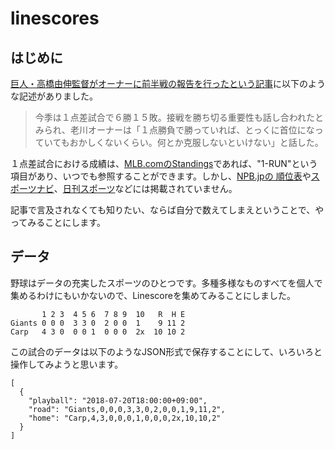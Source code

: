 # linescores

## はじめに

[巨人・高橋由伸監督がオーナーに前半戦の報告を行ったという記事](https://headlines.yahoo.co.jp/hl?a=20180707-00000033-sph-base)に以下のような記述がありました。

> 今季は１点差試合で６勝１５敗。接戦を勝ち切る重要性も話し合われたと
> みられ、老川オーナーは「１点勝負で勝っていれば、とっくに首位になっ
> ていてもおかしくないくらい。何とか克服しないといけない」と話した。

１点差試合における成績は、[MLB.comのStandings](http://mlb.mlb.com/mlb/standings/index.jsp)であれば、"1-RUN"という項目があり、いつでも参照することができます。しかし、[NPB.jpの
順位表](http://npb.jp/bis/2018/stats/std_c.html)や[スポーツナビ](https://baseball.yahoo.co.jp/npb/standings/)、[日刊スポーツ](https://www.nikkansports.com/baseball/professional/data/standings/)などには掲載されていません。

記事で言及されなくても知りたい、ならば自分で数えてしまえということで、やってみることにします。

## データ

野球はデータの充実したスポーツのひとつです。多種多様なものすべてを個人で集めるわけにもいかないので、Linescoreを集めてみることにしました。

```
       1 2 3  4 5 6  7 8 9  10   R  H E
Giants 0 0 0  3 3 0  2 0 0  1    9 11 2
Carp   4 3 0  0 0 1  0 0 0  2x  10 10 2
```

この試合のデータは以下のようなJSON形式で保存することにして、いろいろと操作してみようと思います。

```
[
  {
    "playball": "2018-07-20T18:00:00+09:00",
    "road": "Giants,0,0,0,3,3,0,2,0,0,1,9,11,2",
    "home": "Carp,4,3,0,0,0,1,0,0,0,2x,10,10,2"
  }
]
```

